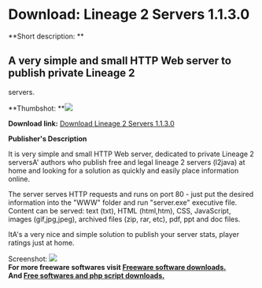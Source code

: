 # Download: Lineage 2 Servers 1.1.3.0

**Short description: **

## A very simple and small HTTP Web server to publish private Lineage 2
servers.

  
**Thumbshot: **![](http://www.freewarefiles.com/screenshot/lineage2srvr_md.jpg)   
  
**Download link:** [Download Lineage 2 Servers 1.1.3.0](http://freesoftwares.boysofts.com/Lineage-2-Servers_program_66702.html)  
  

**Publisher's Description**  
  

It is very simple and small HTTP Web server, dedicated to private Lineage 2
serversA' authors who publish free and legal lineage 2 servers (l2java) at
home and looking for a solution as quickly and easily place information
online.

The server serves HTTP requests and runs on port 80 - just put the desired
information into the "WWW" folder and run "server.exe" executive file. Content
can be served: text (txt), HTML (html,htm), CSS, JavaScript, images
(gif,jpg,jpeg), archived files (zip, rar, etc), pdf, ppt and doc files.

ItA's a very nice and simple solution to publish your server stats, player
ratings just at home.

  
  
Screenshot: ![](http://www.freewarefiles.com/screenshot/lineage2srvr.jpg)  
**For more freeware softwares visit [Freeware software downloads.](http://freesoftwares.boysofts.com/)**   
**And [Free softwares and php script downloads.](http://www.boysofts.com/)**

